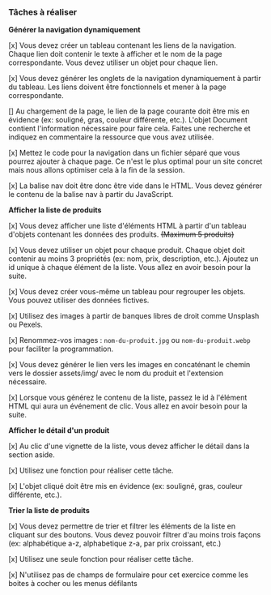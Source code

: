 ### Tâches à réaliser

**Générer la navigation dynamiquement**

[x] Vous devez créer un tableau contenant les liens de la navigation. Chaque lien doit contenir le texte à
afficher et le nom de la page correspondante. Vous devez utiliser un objet pour chaque lien.

[x] Vous devez générer les onglets de la navigation dynamiquement à partir du tableau. Les liens doivent être fonctionnels et mener à la page correspondante.

[] Au chargement de la page, le lien de la page courante doit être mis en évidence (ex: souligné, gras, couleur différente, etc.). L'objet Document contient l'information nécessaire pour faire cela. Faites une recherche et indiquez en commentaire la ressource que vous avez utilisée.

[x] Mettez le code pour la navigation dans un fichier séparé que vous pourrez ajouter à chaque page. Ce n'est le plus optimal pour un site concret mais nous allons optimiser cela à la fin de la session.

[x] La balise nav doit être donc être vide dans le HTML. Vous devez générer le contenu de la balise nav à partir du JavaScript.

**Afficher la liste de produits**

[x] Vous devez afficher une liste d'éléments HTML à partir d'un tableau d'objets contenant les données des produits. ~~(Maximum 5 produits)~~

[x]  Vous devez utiliser un objet pour chaque produit. Chaque objet doit contenir au moins 3 propriétés (ex:
nom, prix, description, etc.). Ajoutez un id unique à chaque élément de la liste. Vous allez en avoir besoin
pour la suite.

[x] Vous devez créer vous-même un tableau pour regrouper les objets. Vous pouvez utiliser des données fictives.

[x] Utilisez des images à partir de banques libres de droit comme Unsplash ou Pexels.

[x] Renommez-vos images : `nom-du-produit.jpg` ou `nom-du-produit.webp` pour faciliter la programmation.

[x] Vous devez générer le lien vers les images en concaténant le chemin vers le dossier assets/img/ avec le nom du produit et l'extension nécessaire.

[x]  Lorsque vous générez le contenu de la liste, passez le id à l'élément HTML qui aura un événement de clic. Vous allez en avoir besoin pour la suite.

**Afficher le détail d'un produit**

[x]  Au clic d'une vignette de la liste, vous devez afficher le détail dans la section aside.

[x] Utilisez une fonction pour réaliser cette tâche.

[x] L'objet cliqué doit être mis en évidence (ex: souligné, gras, couleur différente, etc.).

**Trier la liste de produits**

[x] Vous devez permettre de trier et filtrer les éléments de la liste en cliquant sur des boutons. Vous devez
pouvoir filtrer d'au moins trois façons (ex: alphabétique a-z, alphabetique z-a, par prix croissant, etc.)

[x] Utilisez une seule fonction pour réaliser cette tâche.

[x] N'utilisez pas de champs de formulaire pour cet exercice comme les boites à cocher ou les menus défilants
